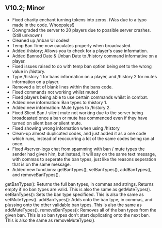 ## V10.2; Minor

- Fixed charity enchant turning tokens into zeros. (Was due to a typo made in the code. Whoopsies!)
- Downgraded the server to 20 players due to possible server crashes. (Still unknown)
- Cleaned up /mban UI codes!
- Temp Ban Time now caculates properly when broadcasted.
- Added /history; Allows you to check for a player's case information.
- Added Banned Date & Unban Date to /history command informative on a player.
- Fixed issues raised to do with temp ban option being set to the wrong value in /history.
- Type /history <player> 1 for bans information on a player, and /history <player> 2 for mutes information on a player.
- Removed a lot of blank lines within the bans code.
- Fixed commands not working whilst muted
- Fixed players being able to use certain commands whilst in combat.
- Added new information: Ban types to /history <player> 1.
- Added new information: Mute types to /history <player> 2.
- Fixed Slient Ban / silent mute not working due to the server being broadcasted once a ban or mute has commenced even if they have turned on silent ban or silent mute.
- Fixed showing wrong information when using /history <player>
- Clean-up almost duplicated codes, and just added it as a one code which runs, instead of reoccurring a lot of the same codes being ran at once.
- Fixed #server-logs chat from spamming with ban / mute types the sender had given him, but instead, it will say on the same text message, with commas to seperate the ban types, just like the reasons seperation that is on the same message.
- Added new functions: getBanTypes(), setBanTypes(), addBanTypes(), and removeBanTypes().
  
getBanTypes(): Returns the full ban types, in commas and strings. Returns empty if no ban types are valid. This is also the same as getMuteTypes().
setBanTypes(): Sets the ban type specificed. This is also the same as setMuteTypes().
addBanTypes(): Adds onto the ban type, in commas, and plussing onto the other validable ban types. This is also the same as addMuteTypes().
removeBanTypes(): Removes all of the ban types from the given ban. This is so ban types don't start duplicating onto the next ban. This is also the same as removeMuteTypes().
